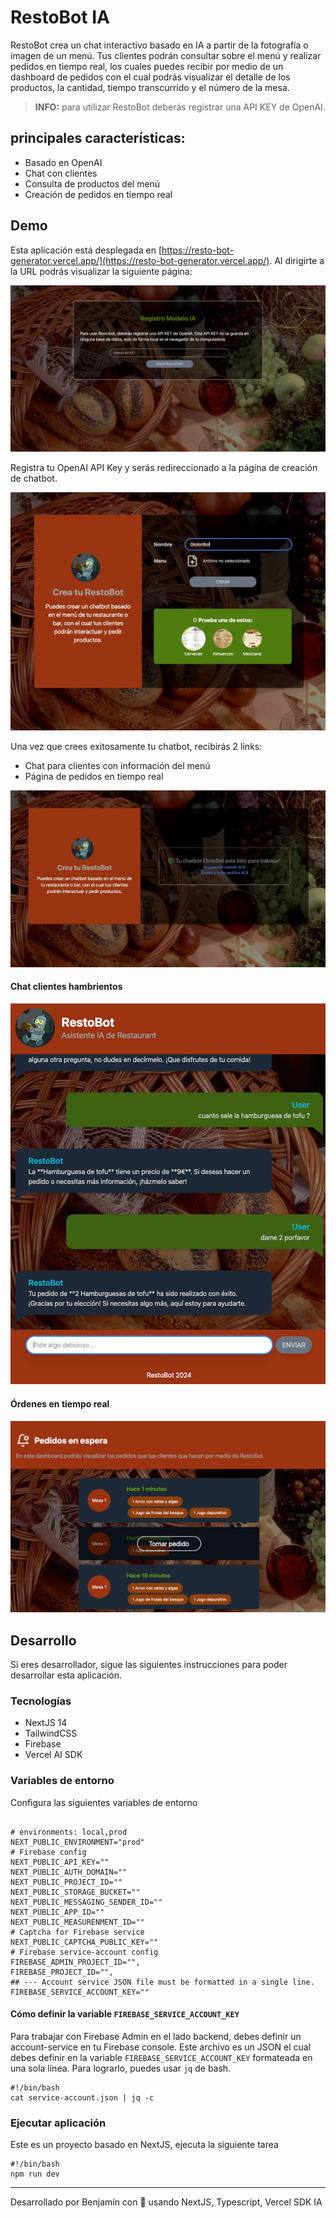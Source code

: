# RestoBot IA

RestoBot crea un chat interactivo basado en IA a partir de la fotografía o imagen de un menú. Tus clientes podrán consultar sobre el menú y realizar pedidos en tiempo real, los cuales puedes recibir por medio de un dashboard de pedidos con el cual podrás visualizar el detalle de los productos, la cantidad, tiempo transcurrido y el número de la mesa.

> **INFO:** para utilizar RestoBot deberás registrar una API KEY de OpenAI.

## principales características:

- Basado en OpenAI
- Chat con clientes 
- Consulta de productos del menú
- Creación de pedidos en tiempo real

## Demo 

Esta aplicación está desplegada en [https://resto-bot-generator.vercel.app/](https://resto-bot-generator.vercel.app/). Al dirigirte a la URL podrás visualizar la siguiente página:

![register-page](/docs/register-apikey-page.webp)

Registra tu OpenAI API Key y serás redireccionado a la página de creación de chatbot.

![create-chatbot](/docs/create-chatbot-page.webp)

Una vez que crees exitosamente tu chatbot, recibirás 2 links:
- Chat para clientes con información del menú
- Página de pedidos en tiempo real

![create-chatbot](/docs/chatbot-info.webp)

#### Chat clientes hambrientos

![create-chatbot](/docs/chat.webp)

#### Órdenes en tiempo real

![create-chatbot](/docs/orders.webp)

## Desarrollo

Si eres desarrollador, sigue las siguientes instrucciones para poder desarrollar esta aplicación.

### Tecnologías

- NextJS 14
- TailwindCSS
- Firebase
- Vercel AI SDK

### Variables de entorno 
Configura las siguientes variables de entorno

```shell

# environments: local,prod
NEXT_PUBLIC_ENVIRONMENT="prod"
# Firebase config
NEXT_PUBLIC_API_KEY=""
NEXT_PUBLIC_AUTH_DOMAIN=""
NEXT_PUBLIC_PROJECT_ID=""
NEXT_PUBLIC_STORAGE_BUCKET=""
NEXT_PUBLIC_MESSAGING_SENDER_ID=""
NEXT_PUBLIC_APP_ID=""
NEXT_PUBLIC_MEASURENMENT_ID=""
# Captcha for Firebase service
NEXT_PUBLIC_CAPTCHA_PUBLIC_KEY=""
# Firebase service-account config
FIREBASE_ADMIN_PROJECT_ID="",
FIREBASE_PROJECT_ID="",
## --- Account service JSON file must be formatted in a single line.
FIREBASE_SERVICE_ACCOUNT_KEY=""
```

#### Cómo definir la variable `FIREBASE_SERVICE_ACCOUNT_KEY`
Para trabajar con Firebase Admin en el lado backend, debes definir un account-service en tu Firebase console. Este archivo es un JSON el cual debes definir en la variable `FIREBASE_SERVICE_ACCOUNT_KEY` formateada en una sola línea. Para lograrlo, puedes usar `jq` de bash.

```shell 
#!/bin/bash
cat service-account.json | jq -c
```


### Ejecutar aplicación

Este es un proyecto basado en NextJS, ejecuta la siguiente tarea

```shell
#!/bin/bash
npm run dev
```


---

Desarrollado por Benjamín con 💙 usando NextJS, Typescript, Vercel SDK IA